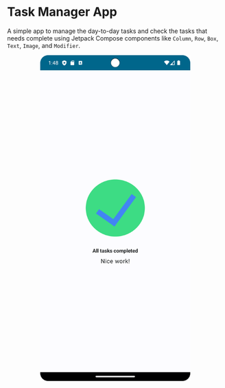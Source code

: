 # Task Manager App

A simple app to manage the day-to-day tasks and check the tasks that needs complete using Jetpack Compose components like ```Column```, ```Row```, ```Box```, ```Text```, ```Image```, and ```Modifier```.

<p align="center">
  <img src="./asset-docs/demo.png" width="350px" alt="Screenshot displaying the demonstration of complete task screen.">
</p>